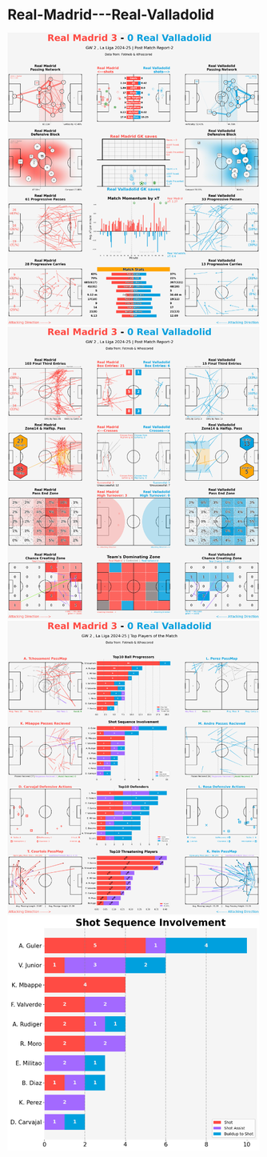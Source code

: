 # Real-Madrid---Real-Valladolid
![](Real_Madrid_vs_Real_Valladolid_Match_Report_1.png)
![](Real_Madrid_vs_Real_Valladolid_Match_Report_2.png)
![](Real_Madrid_vs_Real_Valladolid_Top_Players_Dashboard.png)
![](Read_Madrid_Shot_Sequence.png)

